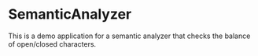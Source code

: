 # SemanticAnalyzer

This is a demo application for a semantic analyzer that checks the balance of open/closed characters.
